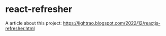 # react-refresher
A article about this project: https://lightrao.blogspot.com/2022/12/reactjs-refresher.html
